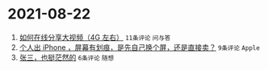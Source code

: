 # 2021-08-22

1. [如何在线分享大视频（4G 左右）](https://www.v2ex.com/t/797251) `11条评论` `问与答`
1. [个人出 iPhone ，屏幕有划痕，是先自己换个屏，还是直接卖？](https://www.v2ex.com/t/797255) `9条评论` `Apple`
1. [张三，也挺茫然的](https://www.v2ex.com/t/797250) `6条评论` `随想`
